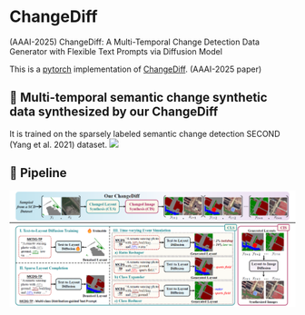 # ChangeDiff
(AAAI-2025) ChangeDiff: A Multi-Temporal Change Detection Data Generator with Flexible Text Prompts via Diffusion Model


This is a [pytorch](http://pytorch.org/) implementation of [ChangeDiff](https://github.com/DZhaoXd/ChangeDiff).
(AAAI-2025 paper)


## :speech_balloon:  Multi-temporal semantic change synthetic data synthesized by our ChangeDiff
It is trained on the sparsely labeled semantic change detection SECOND (Yang et al. 2021) dataset.
![](./images/intro.jpg)

## :speech_balloon: Pipeline
![](./images/Pipeline.jpg)




